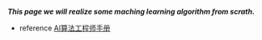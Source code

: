 ***This page we will realize some maching learning algorithm from scrath.***

- reference [AI算法工程师手册](http://www.huaxiaozhuan.com/)
